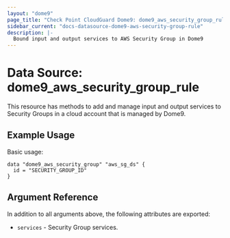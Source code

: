 ```yaml
---
layout: "dome9"
page_title: "Check Point CloudGuard Dome9: dome9_aws_security_group_rule"
sidebar_current: "docs-datasource-dome9-aws-security-group-rule"
description: |-
  Bound input and output services to AWS Security Group in Dome9
---
```


# Data Source: dome9_aws_security_group_rule

This resource has methods to add and manage input and output services to Security Groups in a cloud account that is managed by Dome9.

## Example Usage

Basic usage:

```hcl
data "dome9_aws_security_group" "aws_sg_ds" {
  id = "SECURITY_GROUP_ID"
}

```

## Argument Reference
In addition to all arguments above, the following attributes are exported:

* `services` - Security Group services.
